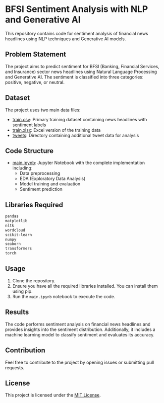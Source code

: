# BFSI Sentiment Analysis with NLP and Generative AI

This repository contains code for sentiment analysis of financial news headlines using NLP techniques and Generative AI models.

## Problem Statement

The project aims to predict sentiment for BFSI (Banking, Financial Services, and Insurance) sector news headlines using Natural Language Processing and Generative AI. The sentiment is classified into three categories: positive, negative, or neutral.

## Dataset

The project uses two main data files:
- [train.csv](train.csv): Primary training dataset containing news headlines with sentiment labels
- [train.xlsx](train.xlsx): Excel version of the training data
- [tweets](tweets): Directory containing additional tweet data for analysis

## Code Structure

- [main.ipynb](main.ipynb): Jupyter Notebook with the complete implementation including:
  - Data preprocessing
  - EDA (Exploratory Data Analysis)
  - Model training and evaluation
  - Sentiment prediction

## Libraries Required

```bash
pandas
matplotlib
nltk
wordcloud
scikit-learn
numpy
seaborn
transformers
torch
```

## Usage

1. Clone the repository.
2. Ensure you have all the required libraries installed. You can install them using pip.
3. Run the `main.ipynb` notebook to execute the code.

## Results

The code performs sentiment analysis on financial news headlines and provides insights into the sentiment distribution. Additionally, it includes a machine learning model to classify sentiment and evaluates its accuracy.

## Contribution

Feel free to contribute to the project by opening issues or submitting pull requests.

## License

This project is licensed under the [MIT License](LICENSE).

